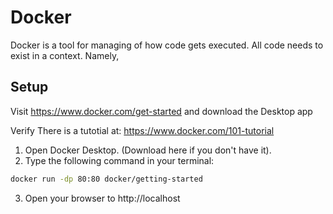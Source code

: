 # Docker
Docker is a tool for managing of how code gets executed. All code needs to exist in a context. Namely,

## Setup
Visit https://www.docker.com/get-started and download the Desktop app

Verify
There is a tutotial at: https://www.docker.com/101-tutorial

1. Open Docker Desktop. (Download here if you don't have it).
2. Type the following command in your terminal:
```sh
docker run -dp 80:80 docker/getting-started
```
3. Open your browser to http://localhost
